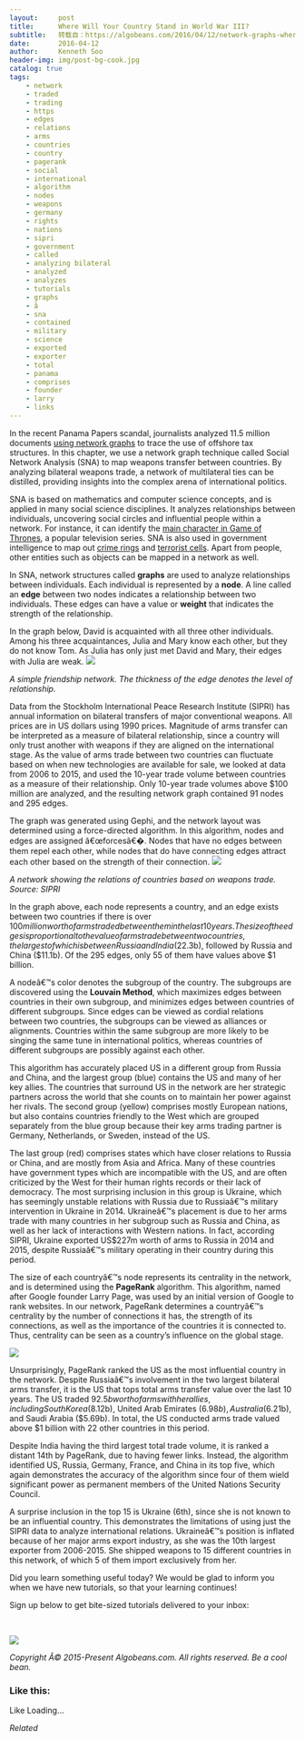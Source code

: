 ```yaml
---
layout:     post
title:      Where Will Your Country Stand in World War III?
subtitle:   转载自：https://algobeans.com/2016/04/12/network-graphs-where-will-your-country-stand-in-world-war-iii/
date:       2016-04-12
author:     Kenneth Soo
header-img: img/post-bg-cook.jpg
catalog: true
tags:
    - network
    - traded
    - trading
    - https
    - edges
    - relations
    - arms
    - countries
    - country
    - pagerank
    - social
    - international
    - algorithm
    - nodes
    - weapons
    - germany
    - rights
    - nations
    - sipri
    - government
    - called
    - analyzing bilateral
    - analyzed
    - analyzes
    - tutorials
    - graphs
    - â
    - sna
    - contained
    - military
    - science
    - exported
    - exporter
    - total
    - panama
    - comprises
    - founder
    - larry
    - links
---
```


In the recent Panama Papers scandal, journalists analyzed 11.5 million documents [using network graphs](http://neo4j.com/blog/panama-papers) to trace the use of offshore tax structures. In this chapter, we use a network graph technique called Social Network Analysis (SNA) to map weapons transfer between countries. By analyzing bilateral weapons trade, a network of multilateral ties can be distilled, providing insights into the complex arena of international politics.

SNA is based on mathematics and computer science concepts, and is applied in many social science disciplines. It analyzes relationships between individuals, uncovering social circles and influential people within a network. For instance, it can identify the [main character in Game of Thrones](http://www.maa.org/sites/default/files/pdf/Mathhorizons/NetworkofThrones%20%281%29.pdf), a popular television series. SNA is also used in government intelligence to map out [crime rings](https://www.gov.uk/government/uploads/system/uploads/attachment_data/file/491572/socnet_howto.pdf) and [terrorist cells](http://www.digitaltonto.com/2013/how-the-nsa-uses-social-network-analysis-to-map-terrorist-networks). Apart from people, other entities such as objects can be mapped in a network as well.

In SNA, network structures called **graphs** are used to analyze relationships between individuals. Each individual is represented by a **node**. A line called an **edge** between two nodes indicates a relationship between two individuals. These edges can have a value or **weight** that indicates the strength of the relationship.

In the graph below, David is acquainted with all three other individuals. Among his three acquaintances, Julia and Mary know each other, but they do not know Tom. As Julia has only just met David and Mary, their edges with Julia are weak.
![](https://annalyzin.files.wordpress.com/2016/04/simplegraph.png?w=298&h=124)


*A simple friendship network. The thickness of the edge denotes the level of relationship.*

Data from the Stockholm International Peace Research Institute (SIPRI) has annual information on bilateral transfers of major conventional weapons. All prices are in US dollars using 1990 prices. Magnitude of arms transfer can be interpreted as a measure of bilateral relationship, since a country will only trust another with weapons if they are aligned on the international stage. As the value of arms trade between two countries can fluctuate based on when new technologies are available for sale, we looked at data from 2006 to 2015, and used the 10-year trade volume between countries as a measure of their relationship. Only 10-year trade volumes above $100 million are analyzed, and the resulting network graph contained 91 nodes and 295 edges.

The graph was generated using Gephi, and the network layout was determined using a force-directed algorithm. In this algorithm, nodes and edges are assigned â€œforcesâ€�. Nodes that have no edges between them repel each other, while nodes that do have connecting edges attract each other based on the strength of their connection.
![](https://annalyzin.files.wordpress.com/2016/04/armsnetwork.png?w=620)


*A network showing the relations of countries based on weapons trade. Source: SIPRI*

In the graph above, each node represents a country, and an edge exists between two countries if there is over $100 million worth of arms traded between them in the last 10 years. The size of the edges is proportional to the value of arms trade between two countries, the largest of which is between Russia and India ($22.3b), followed by Russia and China ($11.1b). Of the 295 edges, only 55 of them have values above $1 billion.

A nodeâ€™s color denotes the subgroup of the country. The subgroups are discovered using the **Louvain Method**, which maximizes edges between countries in their own subgroup, and minimizes edges between countries of different subgroups. Since edges can be viewed as cordial relations between two countries, the subgroups can be viewed as alliances or alignments. Countries within the same subgroup are more likely to be singing the same tune in international politics, whereas countries of different subgroups are possibly against each other.

This algorithm has accurately placed US in a different group from Russia and China, and the largest group (blue) contains the US and many of her key allies. The countries that surround US in the network are her strategic partners across the world that she counts on to maintain her power against her rivals. The second group (yellow) comprises mostly European nations, but also contains countries friendly to the West which are grouped separately from the blue group because their key arms trading partner is Germany, Netherlands, or Sweden, instead of the US.

The last group (red) comprises states which have closer relations to Russia or China, and are mostly from Asia and Africa. Many of these countries have government types which are incompatible with the US, and are often criticized by the West for their human rights records or their lack of democracy. The most surprising inclusion in this group is Ukraine, which has seemingly unstable relations with Russia due to Russiaâ€™s military intervention in Ukraine in 2014. Ukraineâ€™s placement is due to her arms trade with many countries in her subgroup such as Russia and China, as well as her lack of interactions with Western nations. In fact, according SIPRI, Ukraine exported US$227m worth of arms to Russia in 2014 and 2015, despite Russiaâ€™s military operating in their country during this period.

The size of each countryâ€™s node represents its centrality in the network, and is determined using the **PageRank** algorithm. This algorithm, named after Google founder Larry Page, was used by an initial version of Google to rank websites. In our network, PageRank determines a countryâ€™s centrality by the number of connections it has, the strength of its connections, as well as the importance of the countries it is connected to. Thus, centrality can be seen as a country’s influence on the global stage.

[![](https://annalyzin.files.wordpress.com/2016/04/pagerank.png?w=620)
](https://annalyzin.files.wordpress.com/2016/04/pagerank.png)

Unsurprisingly, PageRank ranked the US as the most influential country in the network. Despite Russiaâ€™s involvement in the two largest bilateral arms transfer, it is the US that tops total arms transfer value over the last 10 years. The US traded $92.5b worth of arms with her allies, including South Korea ($8.12b), United Arab Emirates ($6.98b), Australia ($6.21b), and Saudi Arabia ($5.69b). In total, the US conducted arms trade valued above $1 billion with 22 other countries in this period.

Despite India having the third largest total trade volume, it is ranked a distant 14th by PageRank, due to having fewer links. Instead, the algorithm identified US, Russia, Germany, France, and China in its top five, which again demonstrates the accuracy of the algorithm since four of them wield significant power as permanent members of the United Nations Security Council.

A surprise inclusion in the top 15 is Ukraine (6th), since she is not known to be an influential country. This demonstrates the limitations of using just the SIPRI data to analyze international relations. Ukraineâ€™s position is inflated because of her major arms export industry, as she was the 10th largest exporter from 2006-2015. She shipped weapons to 15 different countries in this network, of which 5 of them import exclusively from her.

Did you learn something useful today? We would be glad to inform you when we have new tutorials, so that your learning continues!

Sign up below to get bite-sized tutorials delivered to your inbox:

 

[![](https://annalyzin.files.wordpress.com/2016/08/sign-up-button-transparent-bg-and-cropped.png?w=340&h=55)
](http://eepurl.com/cbVFY1)

*Copyright Â© 2015-Present Algobeans.com. All rights reserved. Be a cool bean.*

### Like this:

Like Loading...


*Related*

